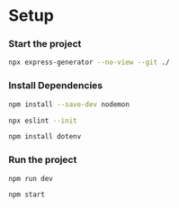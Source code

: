 # Setup

### Start the project
``` bash
npx express-generator --no-view --git ./
```

### Install Dependencies
``` bash
npm install --save-dev nodemon

npx eslint --init

npm install dotenv
```

### Run the project
``` bash
npm run dev

npm start
```